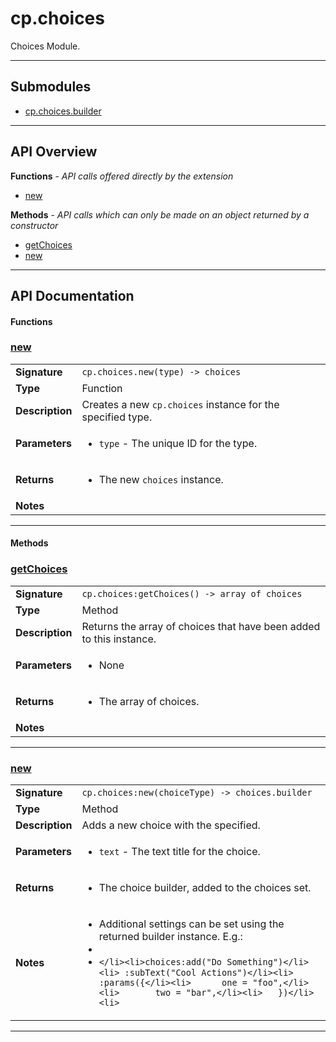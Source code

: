 # cp.choices

Choices Module.

---

## Submodules
 * [cp.choices.builder](cp.choices.builder.md)

---

## API Overview
**Functions** - _API calls offered directly by the extension_
 * [new](#new)

**Methods** - _API calls which can only be made on an object returned by a constructor_
 * [getChoices](#getchoices)
 * [new](#new)


---

## API Documentation

#### Functions


### [new](#new)

|                                             |                                                                                     |
| --------------------------------------------|-------------------------------------------------------------------------------------|
| **Signature**                               | `cp.choices.new(type) -> choices`                                                                    |
| **Type**                                    | Function                                                                     |
| **Description**                             | Creates a new `cp.choices` instance for the specified type.                                                                     |
| **Parameters**                              | <ul><li>`type` - The unique ID for the type.</li></ul> |
| **Returns**                                 | <ul><li>The new `choices` instance.</li></ul>          |
| **Notes**                                   | <ul></ul> |

---

#### Methods


### [getChoices](#getchoices)

|                                             |                                                                                     |
| --------------------------------------------|-------------------------------------------------------------------------------------|
| **Signature**                               | `cp.choices:getChoices() -> array of choices`                                                                    |
| **Type**                                    | Method                                                                     |
| **Description**                             | Returns the array of choices that have been added to this instance.                                                                     |
| **Parameters**                              | <ul><li>None</li></ul> |
| **Returns**                                 | <ul><li>The array of choices.</li></ul>          |
| **Notes**                                   | <ul></ul> |

---


### [new](#new)

|                                             |                                                                                     |
| --------------------------------------------|-------------------------------------------------------------------------------------|
| **Signature**                               | `cp.choices:new(choiceType) -> choices.builder`                                                                    |
| **Type**                                    | Method                                                                     |
| **Description**                             | Adds a new choice with the specified.                                                                     |
| **Parameters**                              | <ul><li>`text`	- The text title for the choice.</li></ul> |
| **Returns**                                 | <ul><li>The choice builder, added to the choices set.</li></ul>          |
| **Notes**                                   | <ul><li>Additional settings can be set using the returned builder instance. E.g.:</li><li></li><li>```</li><li>choices:add("Do Something")</li><li>	:subText("Cool Actions")</li><li>		:params({</li><li>		one = "foo",</li><li>		two = "bar",</li><li>	})</li><li>```</li></ul> |

---

